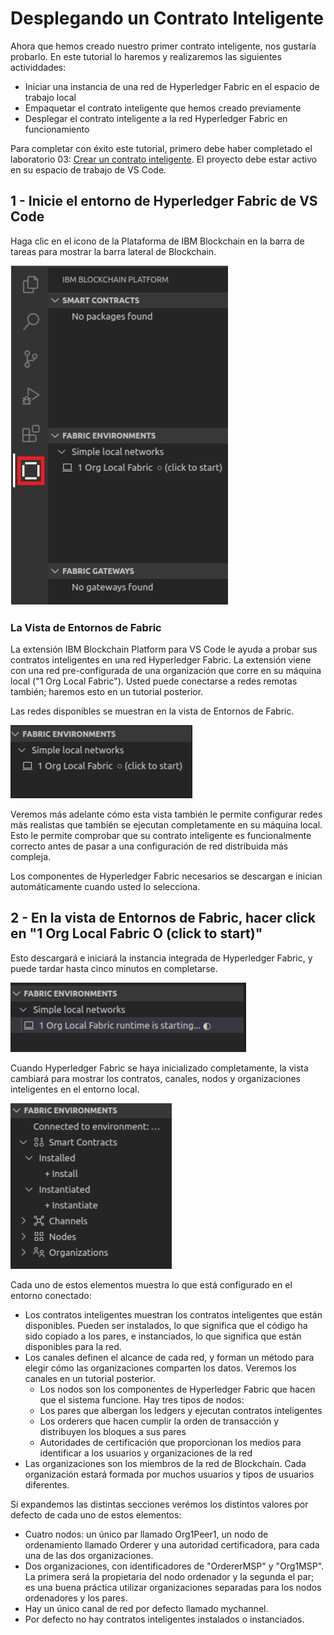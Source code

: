 # Desplegando un Contrato Inteligente

Ahora que hemos creado nuestro primer contrato inteligente, nos gustaría probarlo. En este tutorial lo haremos y realizaremos las siguientes actividdades:
- Iniciar una instancia de una red de Hyperledger Fabric en el espacio de trabajo local
- Empaquetar el contrato inteligente que hemos creado previamente
- Desplegar el contrato inteligente a la red Hyperledger Fabric en funcionamiento

Para completar con éxito este tutorial, primero debe haber completado el laboratorio 03: [Crear un contrato inteligente](./laboratorio_03.md). El proyecto debe estar activo en su espacio de trabajo de VS Code.

## 1 -  Inicie el entorno de Hyperledger Fabric de VS Code

Haga clic en el icono de la Plataforma de IBM Blockchain en la barra de tareas para mostrar la barra lateral de Blockchain.

![l04-01](../imagenes/l04-01.png)

### La Vista de Entornos de Fabric

La extensión IBM Blockchain Platform para VS Code le ayuda a probar sus contratos inteligentes en una red Hyperledger Fabric. La extensión viene con una red pre-configurada de una organización que corre en su máquina local ("1 Org Local Fabric"). Usted puede conectarse a redes remotas también; haremos esto en un tutorial posterior.

Las redes disponibles se muestran en la vista de Entornos de Fabric.

![l04-02](../imagenes/l04-02.png)

Veremos más adelante cómo esta vista también le permite configurar redes más realistas que también se ejecutan completamente en su máquina local. Esto le permite comprobar que su contrato inteligente es funcionalmente correcto antes de pasar a una configuración de red distribuida más compleja.

Los componentes de Hyperledger Fabric necesarios se descargan e inician automáticamente cuando usted lo selecciona.

## 2 - En la vista de Entornos de Fabric, hacer click en "1 Org Local Fabric O (click to start)"

Esto descargará e iniciará la instancia integrada de Hyperledger Fabric, y puede tardar hasta cinco minutos en completarse.

![l04-03](../imagenes/l04-03.png)

Cuando Hyperledger Fabric se haya inicializado completamente, la vista cambiará para mostrar los contratos, canales, nodos y organizaciones inteligentes en el entorno local.

![l04-04](../imagenes/l04-04.png)

Cada uno de estos elementos muestra lo que está configurado en el entorno conectado:
- Los contratos inteligentes muestran los contratos inteligentes que están disponibles. Pueden ser instalados, lo que significa que el código ha sido copiado a los pares, e instanciados, lo que significa que están disponibles para la red.
- Los canales definen el alcance de cada red, y forman un método para elegir cómo las organizaciones comparten los datos. Veremos los canales en un tutorial posterior.
    - Los nodos son los componentes de Hyperledger Fabric que hacen que el sistema funcione. Hay tres tipos de nodos:
    - Los pares que albergan los ledgers y ejecutan contratos inteligentes
    - Los orderers que hacen cumplir la orden de transacción y distribuyen los bloques a sus pares
    - Autoridades de certificación que proporcionan los medios para identificar a los usuarios y organizaciones de la red
- Las organizaciones son los miembros de la red de Blockchain. Cada organización estará formada por muchos usuarios y tipos de usuarios diferentes.

Si expandemos las distintas secciones verémos los distintos valores por defecto de cada uno de estos elementos:
- Cuatro nodos: un único par llamado Org1Peer1, un nodo de ordenamiento llamado Orderer y una autoridad certificadora, para cada una de las dos organizaciones.
- Dos organizaciones, con identificadores de "OrdererMSP" y "Org1MSP". La primera será la propietaria del nodo ordenador
y la segunda el par; es una buena práctica utilizar organizaciones separadas para los nodos ordenadores y los pares.
- Hay un único canal de red por defecto llamado mychannel.
- Por defecto no hay contratos inteligentes instalados o instanciados.
